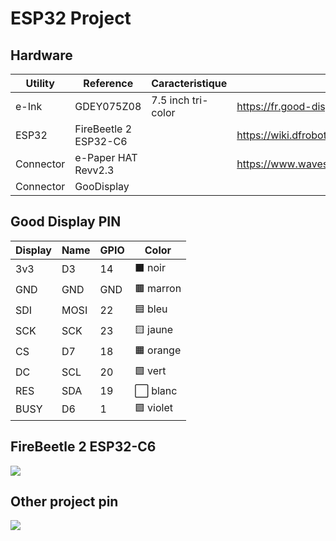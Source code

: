 # ESP32 Project

## Hardware
| **Utility** | **Reference**          | **Caracteristique** | **Link**                                                         |
|-------------|------------------------|---------------------|------------------------------------------------------------------|
| e-Ink       | GDEY075Z08             | 7.5 inch tri-color  | https://fr.good-display.com/product/386.html                     |
| ESP32       | FireBeetle 2 ESP32-C6  |                     | https://wiki.dfrobot.com/SKU_DFR1075_FireBeetle_2_Board_ESP32_C6 |
| Connector   | e-Paper HAT Revv2.3    |                     | https://www.waveshare.com/wiki/E-Paper_Driver_HAT                |
| Connector   | GooDisplay             |                     |                                                                  |

## Good Display PIN

| Display | Name | GPIO | Color      |
|---------|------|------|------------|
| 3v3     | D3   | 14   | ⬛ noir   |
| GND     | GND  | GND  | 🟫 marron |
| SDI     | MOSI | 22   | 🟦 bleu   |
| SCK     | SCK  | 23   | 🟨 jaune  |
| CS      | D7   | 18   | 🟧 orange |
| DC      | SCL  | 20   | 🟩 vert   |
| RES     | SDA  | 19   | ⬜ blanc  |
| BUSY    | D6   | 1    | 🟪 violet |


## FireBeetle 2 ESP32-C6
![](https://dfimg.dfrobot.com/5d57611a3416442fa39bffca/wiki/1fa8b29bf6d340347ccdc39f4648b949.png)

## Other project pin
![](https://github.com/lmarzen/esp32-weather-epd/blob/main/showcase/wiring_diagram_despi-c02.png?raw=true)
